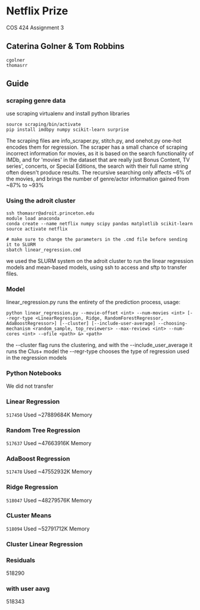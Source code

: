 # Netflix Prize
COS 424 Assignment 3

## Caterina Golner & Tom Robbins
```
cgolner
thomasrr
```

## Guide

### scraping genre data
use scraping virtualenv and install python libraries
```
source scraping/bin/activate
pip install imdbpy numpy scikit-learn surprise
```
The scraping files are info_scraper.py, stitch.py, and onehot.py one-hot encodes them for regression.  The scraper has a small chance of scraping incorrect information for movies, as it is based on the search functionality of IMDb, and for 'movies' in the dataset that are really just Bonus Content, TV series', concerts, or Special Editions, the search with their full name string often doesn't produce results.  The recursive searching only affects ~6% of the movies, and brings the number of genre/actor information gained from ~87% to ~93%

### Using the adroit cluster
```
ssh thomasrr@adroit.princeton.edu
module load anaconda
conda create --name netflix numpy scipy pandas matplotlib scikit-learn
source activate netflix

# make sure to change the parameters in the .cmd file before sending it to SLURM
sbatch linear_regression.cmd
```
we used the SLURM system on the adroit cluster to run the linear regression models and mean-based models, using ssh to access and sftp to transfer files.

### Model
linear_regression.py runs the entirety of the prediction process, usage:
```
python linear_regression.py --movie-offset <int> --num-movies <int> [--regr-type <LinearRegression, Ridge, RandomForestRegressor, AdaBoostRegressor>] [--cluster] [--include-user-average] --choosing-mechanism <random_sample, top_reviewers> --max-reviews <int> --num-cores <int> --ofile <path> &> <path>
```
the --cluster flag runs the clustering, and with the --include_user_average it runs the Clus+ model
the --regr-type chooses the type of regression used in the regression models

### Python Notebooks
We did not transfer

### Linear Regression
```517450```
Used ~27889684K Memory

### Random Tree Regression
```517637```
Used ~47663916K Memory

### AdaBoost Regression
```517478```
Used ~47552932K Memory

### Ridge Regression
```518047```
Used ~48279576K Memory

### CLuster Means
```518094```
Used ~52791712K Memory

### Cluster Linear Regression


### Residuals
518290

### with user aavg
518343


